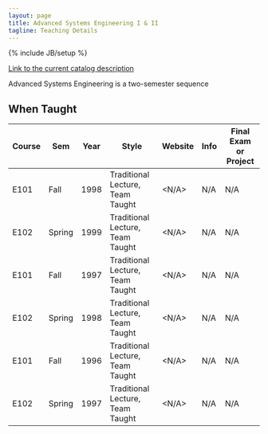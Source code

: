 ```yaml
---
layout: page
title: Advanced Systems Engineering I & II
tagline: Teaching Details
---
```

{% include JB/setup %}

[Link to the current catalog description](https://www.hmc.edu/engineering/curriculum/courses/engineering-course-descriptions/#101-102)

Advanced Systems Engineering is a two-semester sequence

## When Taught

| Course | Sem | Year | Style | Website | Info | Final Exam or Project |
| ------ | --- | ---- | ----- | ------- | ---- | --------------------- |
| E101 | Fall | 1998 | Traditional Lecture, Team Taught | <N/A> | N/A | N/A |
| E102 | Spring | 1999 | Traditional Lecture, Team Taught | <N/A> | N/A | N/A |
| E101 | Fall | 1997 | Traditional Lecture, Team Taught | <N/A> | N/A | N/A |
| E102 | Spring | 1998 | Traditional Lecture, Team Taught | <N/A> | N/A | N/A |
| E101 | Fall | 1996 | Traditional Lecture, Team Taught | <N/A> | N/A | N/A |
| E102 | Spring | 1997 | Traditional Lecture, Team Taught | <N/A> | N/A | N/A |

